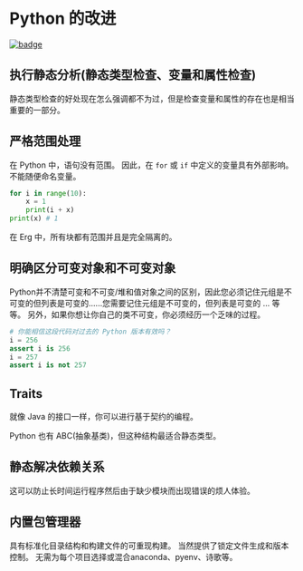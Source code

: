 # Python 的改进

[![badge](https://img.shields.io/endpoint.svg?url=https%3A%2F%2Fgezf7g7pd5.execute-api.ap-northeast-1.amazonaws.com%2Fdefault%2Fsource_up_to_date%3Fowner%3Derg-lang%26repos%3Derg%26ref%3Dmain%26path%3Ddoc/EN/improved_points.md%26commit_hash%3Deccd113c1512076c367fb87ea73406f91ff83ba7)](https://gezf7g7pd5.execute-api.ap-northeast-1.amazonaws.com/default/source_up_to_date?owner=erg-lang&repos=erg&ref=main&path=doc/EN/improved_points.md&commit_hash=eccd113c1512076c367fb87ea73406f91ff83ba7)

## 执行静态分析(静态类型检查、变量和属性检查)

静态类型检查的好处现在怎么强调都不为过，但是检查变量和属性的存在也是相当重要的一部分。

## 严格范围处理

在 Python 中，语句没有范围。
因此，在 `for` 或 `if` 中定义的变量具有外部影响。 不能随便命名变量。

```python
for i in range(10):
    x = 1
    print(i + x)
print(x) # 1
```

在 Erg 中，所有块都有范围并且是完全隔离的。

## 明确区分可变对象和不可变对象

Python并不清楚可变和不可变/堆和值对象之间的区别，因此您必须记住元组是不可变的但列表是可变的......您需要记住元组是不可变的，但列表是可变的 ... 等等。
另外，如果你想让你自己的类不可变，你必须经历一个乏味的过程。

```python
# 你能相信这段代码对过去的 Python 版本有效吗？
i = 256
assert i is 256
i = 257
assert i is not 257
```

## Traits

就像 Java 的接口一样，你可以进行基于契约的编程。

Python 也有 ABC(抽象基类)，但这种结构最适合静态类型。

## 静态解决依赖关系

这可以防止长时间运行程序然后由于缺少模块而出现错误的烦人体验。

## 内置包管理器

具有标准化目录结构和构建文件的可重现构建。
当然提供了锁定文件生成和版本控制。
无需为每个项目选择或混合anaconda、pyenv、诗歌等。
